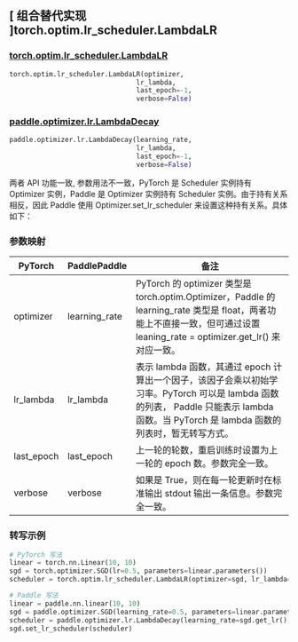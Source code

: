 ## [ 组合替代实现 ]torch.optim.lr_scheduler.LambdaLR

### [torch.optim.lr_scheduler.LambdaLR](https://pytorch.org/docs/stable/generated/torch.optim.lr_scheduler.LambdaLR.html)

```python
torch.optim.lr_scheduler.LambdaLR(optimizer,
                                lr_lambda,
                                last_epoch=-1,
                                verbose=False)
```

### [paddle.optimizer.lr.LambdaDecay](https://www.paddlepaddle.org.cn/documentation/docs/zh/develop/api/paddle/optimizer/lr/LambdaDecay_cn.html)

```python
paddle.optimizer.lr.LambdaDecay(learning_rate,
                                lr_lambda,
                                last_epoch=-1,
                                verbose=False)
```

两者 API 功能一致, 参数用法不一致，PyTorch 是 Scheduler 实例持有 Optimizer 实例，Paddle 是 Optimizer 实例持有 Scheduler 实例。由于持有关系相反，因此 Paddle 使用 Optimizer.set_lr_scheduler 来设置这种持有关系。具体如下：

### 参数映射

| PyTorch | PaddlePaddle | 备注                                                                                       |
| ------- | ------------ | ------------------------------------------------------------------------------------------ |
| optimizer     | learning_rate       | PyTorch 的 optimizer 类型是 torch.optim.Optimizer，Paddle 的 learning_rate 类型是 float，两者功能上不直接一致，但可通过设置 leaning_rate = optimizer.get_lr() 来对应一致。  |
| lr_lambda     | lr_lambda       | 表示 lambda 函数，其通过 epoch 计算出一个因子，该因子会乘以初始学习率。PyTorch 可以是 lambda 函数的列表， Paddle 只能表示 lambda 函数。当 PyTorch 是 lambda 函数的列表时，暂无转写方式。 |
| last_epoch     | last_epoch       | 上一轮的轮数，重启训练时设置为上一轮的 epoch 数。参数完全一致。       |
| verbose     | verbose       | 如果是 True，则在每一轮更新时在标准输出 stdout 输出一条信息。参数完全一致。  |

### 转写示例
```python
# PyTorch 写法
linear = torch.nn.Linear(10, 10)
sgd = torch.optimizer.SGD(lr=0.5, parameters=linear.parameters())
scheduler = torch.optim.lr_scheduler.LambdaLR(optimizer=sgd, lr_lambda=lambda x:0.95**x)

# Paddle 写法
linear = paddle.nn.linear(10, 10)
sgd = paddle.optimizer.SGD(learning_rate=0.5, parameters=linear.parameters())
scheduler = paddle.optimizer.lr.LambdaDecay(learning_rate=sgd.get_lr(), lr_lambda=lambda x:0.95**x)
sgd.set_lr_scheduler(scheduler)
```
